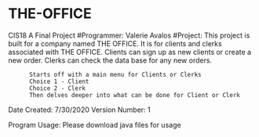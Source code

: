 # THE-OFFICE
CIS18 A Final Project
#Programmer: Valerie Avalos
#Project: This project is built for a company named THE OFFICE. It is for clients and clerks associated
          with THE OFFICE. Clients can sign up as new clients or create a new order. Clerks can check
          the data base for any new orders. 
          
          Starts off with a main menu for Clients or Clerks
          Choice 1 - Client
          Choice 2 - Clerk
          Then delves deeper into what can be done for Client or Clerk
 
Date Created: 7/30/2020
Version Number: 1 

Program Usage: 
          Please download java files for usage
